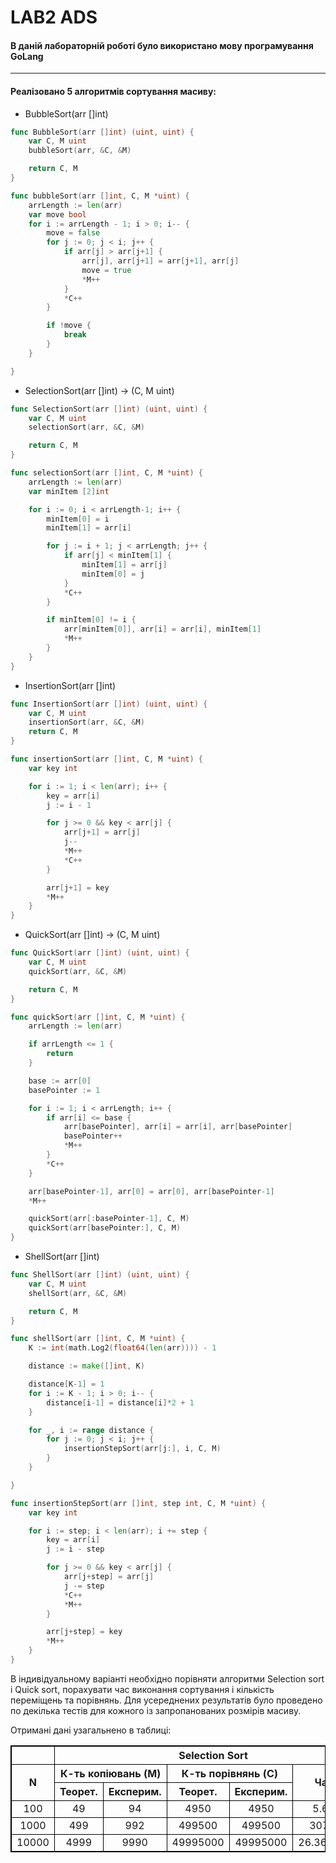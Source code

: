 # LAB2 ADS
#### В даній лабораторній роботі було використано мову програмування GoLang
---
#### Реалізовано 5 алгоритмів сортування масиву:
+ BubbleSort(arr []int)
```go
func BubbleSort(arr []int) (uint, uint) {
	var C, M uint
	bubbleSort(arr, &C, &M)

	return C, M
}

func bubbleSort(arr []int, C, M *uint) {
	arrLength := len(arr)
	var move bool
	for i := arrLength - 1; i > 0; i-- {
		move = false
		for j := 0; j < i; j++ {
			if arr[j] > arr[j+1] {
				arr[j], arr[j+1] = arr[j+1], arr[j]
				move = true
				*M++
			}
			*C++
		}

		if !move {
			break
		}
	}

}
```
+ SelectionSort(arr []int) -> (C, M uint)
```go
func SelectionSort(arr []int) (uint, uint) {
	var C, M uint
	selectionSort(arr, &C, &M)

	return C, M
}

func selectionSort(arr []int, C, M *uint) {
	arrLength := len(arr)
	var minItem [2]int

	for i := 0; i < arrLength-1; i++ {
		minItem[0] = i
		minItem[1] = arr[i]

		for j := i + 1; j < arrLength; j++ {
			if arr[j] < minItem[1] {
				minItem[1] = arr[j]
				minItem[0] = j
			}
			*C++
		}

		if minItem[0] != i {
			arr[minItem[0]], arr[i] = arr[i], minItem[1]
			*M++
		}
	}
}
```
+ InsertionSort(arr []int)
```go
func InsertionSort(arr []int) (uint, uint) {
	var C, M uint
	insertionSort(arr, &C, &M)
	return C, M
}

func insertionSort(arr []int, C, M *uint) {
	var key int

	for i := 1; i < len(arr); i++ {
		key = arr[i]
		j := i - 1

		for j >= 0 && key < arr[j] {
			arr[j+1] = arr[j]
			j--
			*M++
			*C++
		}

		arr[j+1] = key
		*M++
	}
}
```
+ QuickSort(arr []int) -> (C, M uint)
```go
func QuickSort(arr []int) (uint, uint) {
	var C, M uint
	quickSort(arr, &C, &M)

	return C, M
}

func quickSort(arr []int, C, M *uint) {
	arrLength := len(arr)

	if arrLength <= 1 {
		return
	}

	base := arr[0]
	basePointer := 1

	for i := 1; i < arrLength; i++ {
		if arr[i] <= base {
			arr[basePointer], arr[i] = arr[i], arr[basePointer]
			basePointer++
			*M++
		}
		*C++
	}

	arr[basePointer-1], arr[0] = arr[0], arr[basePointer-1]
	*M++

	quickSort(arr[:basePointer-1], C, M)
	quickSort(arr[basePointer:], C, M)
}
```
+ ShellSort(arr []int)
```go
func ShellSort(arr []int) (uint, uint) {
	var C, M uint
	shellSort(arr, &C, &M)

	return C, M
}

func shellSort(arr []int, C, M *uint) {
	K := int(math.Log2(float64(len(arr)))) - 1

	distance := make([]int, K)

	distance[K-1] = 1
	for i := K - 1; i > 0; i-- {
		distance[i-1] = distance[i]*2 + 1
	}

	for _, i := range distance {
		for j := 0; j < i; j++ {
			insertionStepSort(arr[j:], i, C, M)
		}
	}

}

func insertionStepSort(arr []int, step int, C, M *uint) {
	var key int

	for i := step; i < len(arr); i += step {
		key = arr[i]
		j := i - step

		for j >= 0 && key < arr[j] {
			arr[j+step] = arr[j]
			j -= step
			*C++
			*M++
		}

		arr[j+step] = key
		*M++
	}
}
```

В індивідуальному варіанті необхідно порівняти алгоритми Selection sort і Quick sort, порахувати час виконання сортування і кількість переміщень та порівнянь. Для усереднених результатів було проведено по декілька тестів для кожного із запропанованих розмірів масиву.

Отримані дані узагальнено в таблиці:

<style>
    table, th, td {
        border: 1px solid black;   
        border-collapse: collapse;
        text-align: center;
    }
</style>

<table>
        <tr>
            <th></th>
            <th colspan=5>Selection Sort</th>
            <th colspan=5>Quick Sort</th>
        </tr>
        <tr>
            <th rowspan=2>N</th>
            <th colspan=2>К-ть копіювань (M)</th>
            <th colspan=2>К-ть порівнянь (C)</th>
            <th rowspan=2>Час (T)</th>
            <th colspan=2>К-ть копіювань (M)</th>
            <th colspan=2>К-ть порівнянь (C)</th>
            <th rowspan=2>Час (T)</th>
        </tr>
        <tr>
            <th>Теорет.</th>
            <th>Експерим.</th>
            <th>Теорет.</th>
            <th>Експерим.</th>
            <th>Теорет.</th>
            <th>Експерим.</th>
            <th>Теорет.</th>
            <th>Експерим.</th>
        </tr>
        <tr>
            <td>100</td>
            <td>49</td>
            <td>94</td>
            <td>4950</td>
            <td>4950</td>
            <td>5.641µs</td>
            <td>600</td>
            <td>388</td>
            <td>600</td>
            <td>651</td>
            <td>3.58µs</td>
        </tr>
        <tr>
            <td>1000</td>
            <td>499</td>
            <td>992</td>
            <td>499500</td>
            <td>499500</td>
            <td>307.56µs</td>
            <td>9000</td>
            <td>6166</td>
            <td>9000</td>
            <td>11113</td>
            <td>36.156µs</td>
        </tr>
        <tr>
            <td>10000</td>
            <td>4999</td>
            <td>9990</td>
            <td>49995000</td>
            <td>49995000</td>
            <td>26.363231ms</td>
            <td>130000</td>
            <td>84810</td>
            <td>130000</td>
            <td>155687</td>
            <td>497.307µs</td>
        </tr>
</table>

